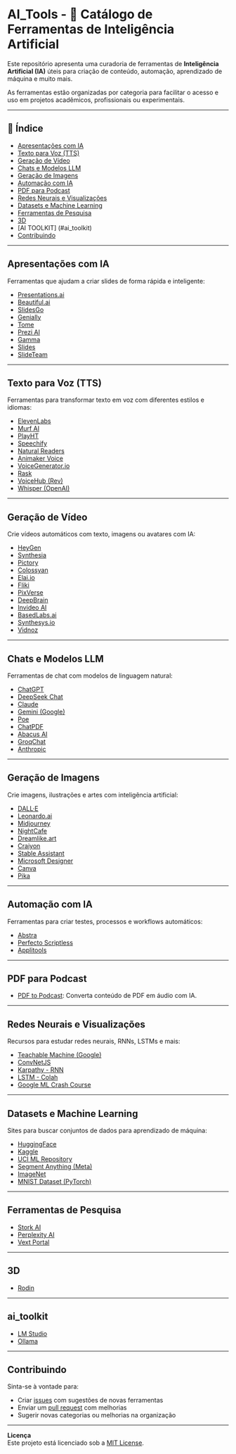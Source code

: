 # AI_Tools - 🧠 Catálogo de Ferramentas de Inteligência Artificial

Este repositório apresenta uma curadoria de ferramentas de **Inteligência Artificial (IA)** úteis para criação de conteúdo, automação, aprendizado de máquina e muito mais.

As ferramentas estão organizadas por categoria para facilitar o acesso e uso em projetos acadêmicos, profissionais ou experimentais.

---

## 📑 Índice

- [Apresentações com IA](#apresentações-com-ia)
- [Texto para Voz (TTS)](#texto-para-voz-tts)
- [Geração de Vídeo](#geração-de-vídeo)
- [Chats e Modelos LLM](#chats-e-modelos-llm)
- [Geração de Imagens](#geração-de-imagens)
- [Automação com IA](#automação-com-ia)
- [PDF para Podcast](#pdf-para-podcast)
- [Redes Neurais e Visualizações](#redes-neurais-e-visualizações)
- [Datasets e Machine Learning](#datasets-e-machine-learning)
- [Ferramentas de Pesquisa](#ferramentas-de-pesquisa)
- [3D](#3d)
- [AI TOOLKIT] (#ai_toolkit)
- [Contribuindo](#contribuindo)

---

## Apresentações com IA

Ferramentas que ajudam a criar slides de forma rápida e inteligente:

- [Presentations.ai](https://www.presentations.ai/)
- [Beautiful.ai](https://www.beautiful.ai/)
- [SlidesGo](https://slidesgo.com/pt/)
- [Genially](https://app.genially.com/)
- [Tome](https://tome.app/)
- [Prezi AI](https://prezi.com/pt/features/ai/)
- [Gamma](https://gamma.app/)
- [Slides](https://slides.com/)
- [SlideTeam](https://www.slideteam.net/)

---

## Texto para Voz (TTS)

Ferramentas para transformar texto em voz com diferentes estilos e idiomas:

- [ElevenLabs](https://beta.elevenlabs.io/speech-synthesis)
- [Murf AI](https://murf.ai/)
- [PlayHT](https://play.ht/)
- [Speechify](https://speechify.com/)
- [Natural Readers](https://www.naturalreaders.com/)
- [Animaker Voice](https://www.animaker.co/voice)
- [VoiceGenerator.io](https://voicegenerator.io/)
- [Rask](https://app.rask.ai/voices)
- [VoiceHub (Rev)](https://www.rev.com/services/voicehub)
- [Whisper (OpenAI)](https://github.com/openai/whisper)

---

## Geração de Vídeo

Crie vídeos automáticos com texto, imagens ou avatares com IA:

- [HeyGen](https://app.heygen.com/home)
- [Synthesia](https://www.synthesia.io/)
- [Pictory](https://pictory.ai/)
- [Colossyan](https://www.colossyan.com/)
- [Elai.io](https://elai.io/)
- [Fliki](https://fliki.ai/)
- [PixVerse](https://app.pixverse.ai/create/video/character)
- [DeepBrain](https://www.deepbrain.io/aistudios)
- [Invideo AI](https://invideo.io/)
- [BasedLabs.ai](https://www.basedlabs.ai/)
- [Synthesys.io](https://synthesys.io/)
- [Vidnoz](https://pt.vidnoz.com/)

---

## Chats e Modelos LLM

Ferramentas de chat com modelos de linguagem natural:

- [ChatGPT](https://chat.openai.com/chat)
- [DeepSeek Chat](https://chat.deepseek.com/)
- [Claude](https://claude.ai/)
- [Gemini (Google)](https://gemini.google.com/app)
- [Poe](https://poe.com/)
- [ChatPDF](https://www.chatpdf.com/)
- [Abacus AI](https://abacus.ai/)
- [GroqChat](https://groq.com/)
- [Anthropic](https://www.anthropic.com/index/introducing-claude)

---

## Geração de Imagens

Crie imagens, ilustrações e artes com inteligência artificial:

- [DALL·E](https://labs.openai.com/)
- [Leonardo.ai](https://app.leonardo.ai/image-generation)
- [Midjourney](https://www.midjourney.com/app/)
- [NightCafe](https://creator.nightcafe.studio/)
- [Dreamlike.art](https://dreamlike.art/)
- [Craiyon](https://www.craiyon.com/)
- [Stable Assistant](https://stability.ai/stable-assistant)
- [Microsoft Designer](https://designer.microsoft.com/)
- [Canva](https://www.canva.com/pt_br/)
- [Pika](https://pika.art/home)

---

## Automação com IA

Ferramentas para criar testes, processos e workflows automáticos:

- [Abstra](https://www.abstra.io/)
- [Perfecto Scriptless](https://www.perfecto.io/products/scriptless)
- [Applitools](https://applitools.com/)

---

## PDF para Podcast

- [PDF to Podcast](https://pdf-to-podcast.com/): Converta conteúdo de PDF em áudio com IA.

---

## Redes Neurais e Visualizações

Recursos para estudar redes neurais, RNNs, LSTMs e mais:

- [Teachable Machine (Google)](https://teachablemachine.withgoogle.com/)
- [ConvNetJS](https://cs.stanford.edu/people/karpathy/convnetjs/demo/classify2d.html)
- [Karpathy - RNN](https://karpathy.github.io/2015/05/21/rnn-effectiveness/)
- [LSTM - Colah](https://colah.github.io/posts/2015-08-Understanding-LSTMs/)
- [Google ML Crash Course](https://developers.google.com/machine-learning/crash-course/linear-regression/gradient-descent?hl=pt-br)

---

## Datasets e Machine Learning

Sites para buscar conjuntos de dados para aprendizado de máquina:

- [HuggingFace](https://huggingface.co/)
- [Kaggle](https://www.kaggle.com/)
- [UCI ML Repository](https://archive.ics.uci.edu/)
- [Segment Anything (Meta)](https://segment-anything.com/)
- [ImageNet](https://www.image-net.org/)
- [MNIST Dataset (PyTorch)](https://pytorch.org/vision/main/generated/torchvision.datasets.MNIST.html)

---

## Ferramentas de Pesquisa

- [Stork AI](https://www.stork.ai/)
- [Perplexity AI](https://www.perplexity.ai/)
- [Vext Portal](https://app.vextapp.com/)

---
## 3D

- [Rodin](https://hyper3d.ai/)

---
## ai_toolkit
- [LM Studio](https://lmstudio.ai/)
- [Ollama](https://ollama.com/)
---

## Contribuindo

Sinta-se à vontade para:

- Criar [issues](https://github.com/seu-usuario/seu-repo/issues) com sugestões de novas ferramentas
- Enviar um [pull request](https://github.com/seu-usuario/seu-repo/pulls) com melhorias
- Sugerir novas categorias ou melhorias na organização

---

**Licença**  
Este projeto está licenciado sob a [MIT License](LICENSE).

